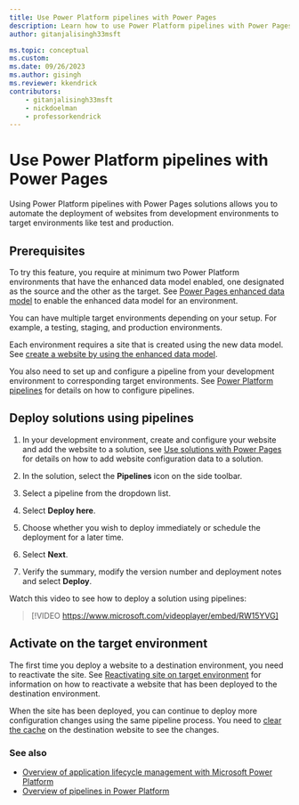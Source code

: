 ```yaml
---
title: Use Power Platform pipelines with Power Pages
description: Learn how to use Power Platform pipelines with Power Pages
author: gitanjalisingh33msft

ms.topic: conceptual
ms.custom: 
ms.date: 09/26/2023
ms.author: gisingh
ms.reviewer: kkendrick
contributors:
    - gitanjalisingh33msft
    - nickdoelman
    - professorkendrick
---
```


# Use Power Platform pipelines with Power Pages

Using Power Platform pipelines with Power Pages solutions allows you to automate the deployment of websites from development environments to target environments like test and production.  

## Prerequisites

To try this feature, you require at minimum two Power Platform environments that have the enhanced data model enabled, one designated as the source and the other as the target. See [Power Pages enhanced data model](../admin/enhanced-data-model.md) to enable the enhanced data model for an environment.

You can have multiple target environments depending on your setup. For example, a testing, staging, and production environments.

Each environment requires a site that is created using the new data model. See [create a website by using the enhanced data model](../admin/enhanced-data-model.md#create-a-website-by-using-the-enhanced-data-model).

You also need to set up and configure a pipeline from your development environment to corresponding target environments. See [Power Platform pipelines](/power-platform/alm/pipelines) for details on how to configure pipelines.

## Deploy solutions using pipelines

1. In your development environment, create and configure your website and add the website to a solution, see [Use solutions with Power Pages](power-pages-solutions.md) for details on how to add website configuration data to a solution.

1. In the solution, select the **Pipelines** icon on the side toolbar.

1. Select a pipeline from the dropdown list.

1. Select **Deploy here**.

1. Choose whether you wish to deploy immediately or schedule the deployment for a later time.

1. Select **Next**.

1. Verify the summary, modify the version number and deployment notes and select **Deploy**.

Watch this video to see how to deploy a solution using pipelines:
> [!VIDEO https://www.microsoft.com/videoplayer/embed/RW15YVG]

## Activate on the target environment

The first time you deploy a website to a destination environment, you need to reactivate the site. See [Reactivating site on target environment](../admin/migrate-site-configuration.md#reactivating-site-on-target-environment) for information on how to reactivate a website that has been deployed to the destination environment.

When the site has been deployed, you can continue to deploy more configuration changes using the same pipeline process. You need to [clear the cache](../admin/clear-server-side-cache.md) on the destination website to see the changes.

### See also

- [Overview of application lifecycle management with Microsoft Power Platform](/power-platform/alm/overview-alm)
- [Overview of pipelines in Power Platform](/power-platform/alm/pipelines)

